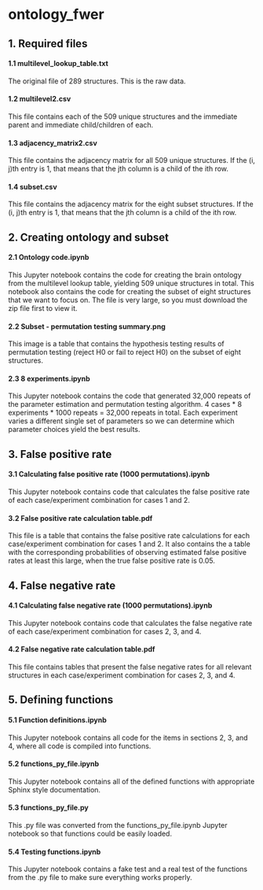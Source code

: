 # ontology_fwer

## 1. Required files

#### 1.1  multilevel_lookup_table.txt
The original file of 289 structures. This is the raw data.

#### 1.2 multilevel2.csv
This file contains each of the 509 unique structures and the immediate parent and immediate child/children of each.

#### 1.3 adjacency_matrix2.csv
This file contains the adjacency matrix for all 509 unique structures. If the (i, j)th entry is 1, that means that the jth column is a child of the ith row. 

#### 1.4 subset.csv
This file contains the adjacency matrix for the eight subset structures. If the (i, j)th entry is 1, that means that the jth column is a child of the ith row. 

## 2. Creating ontology and subset

#### 2.1 Ontology code.ipynb
This Jupyter notebook contains the code for creating the brain ontology from the multilevel lookup table, yielding 509 unique structures in total. This notebook also contains the code for creating the subset of eight structures that we want to focus on. The file is very large, so you must download the zip file first to view it. 

#### 2.2 Subset - permutation testing summary.png
This image is a table that contains the hypothesis testing results of permutation testing (reject H0 or fail to reject H0) on the subset of eight structures.

#### 2.3 8 experiments.ipynb
This Jupyter notebook contains the code that generated 32,000 repeats of the parameter estimation and permutation testing algorithm. 4 cases * 8 experiments * 1000 repeats = 32,000 repeats in total. Each experiment varies a different single set of parameters so we can determine which parameter choices yield the best results.

## 3. False positive rate

#### 3.1 Calculating false positive rate (1000 permutations).ipynb
This Jupyter notebook contains code that calculates the false positive rate of each case/experiment combination for cases 1 and 2.

#### 3.2 False positive rate calculation table.pdf
This file is a table that contains the false positive rate calculations for each case/experiment combination for cases 1 and 2. It also contains the a table with the corresponding probabilities of observing estimated false positive rates at least this large, when the true false positive rate is 0.05.

## 4. False negative rate

#### 4.1 Calculating false negative rate (1000 permutations).ipynb
This Jupyter notebook contains code that calculates the false negative rate of each case/experiment combination for cases 2, 3, and 4.

#### 4.2 False negative rate calculation table.pdf
This file contains tables that present the false negative rates for all relevant structures in each case/experiment combination for cases 2, 3, and 4.

## 5. Defining functions

#### 5.1 Function definitions.ipynb
This Jupyter notebook contains all code for the items in sections 2, 3, and 4, where all code is compiled into functions.

#### 5.2 functions_py_file.ipynb
This Jupyter notebook contains all of the defined functions with appropriate Sphinx style documentation.

#### 5.3 functions_py_file.py
This .py file was converted from the functions_py_file.ipynb Jupyter notebook so that functions could be easily loaded.

#### 5.4 Testing functions.ipynb
This Jupyter notebook contains a fake test and a real test of the functions from the .py file to make sure everything works properly.

